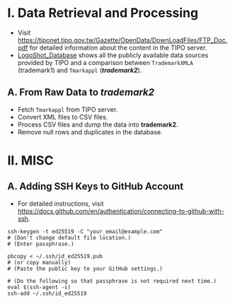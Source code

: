 # I. Data Retrieval and Processing

- Visit https://tiponet.tipo.gov.tw/Gazette/OpenData/DownLoadFiles/FTP_Doc.pdf for detailed information about the content in the TIPO server.
- [LogoShot_Database](https://docs.google.com/presentation/d/1fP-8KXt6wI4HbRO-WEgOEjA0Pqv-d1nKVXRivLGPLaY/edit?usp=sharing) shows all the publicly available data sources provided by TIPO and a comparison between `TrademarkXMLA` (trademark1) and `Tmarkappl` (***trademark2***).

## A. From Raw Data to ***trademark2***

- Fetch `Tmarkappl` from TIPO server.
- Convert XML files to CSV files.
- Process CSV files and dump the data into **trademark2**.
- Remove null rows and duplicates in the database.



# II. MISC

## A. Adding SSH Keys to GitHub Account
- For detailed instructions, visit https://docs.github.com/en/authentication/connecting-to-github-with-ssh.
```shell
ssh-keygen -t ed25519 -C "your_email@example.com"
# (Don't change default file location.)
# (Enter passphrase.)

pbcopy < ~/.ssh/id_ed25519.pub
# (or copy manually)
# (Paste the public key to your GitHub settings.)

# (Do the following so that passphrase is not required next time.)
eval $(ssh-agent -s)
ssh-add ~/.ssh/id_ed25519
```
